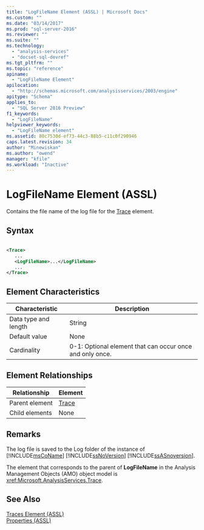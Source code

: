 ```yaml
---
title: "LogFileName Element (ASSL) | Microsoft Docs"
ms.custom: ""
ms.date: "03/14/2017"
ms.prod: "sql-server-2016"
ms.reviewer: ""
ms.suite: ""
ms.technology: 
  - "analysis-services"
  - "docset-sql-devref"
ms.tgt_pltfrm: ""
ms.topic: "reference"
apiname: 
  - "LogFileName Element"
apilocation: 
  - "http://schemas.microsoft.com/analysisservices/2003/engine"
apitype: "Schema"
applies_to: 
  - "SQL Server 2016 Preview"
f1_keywords: 
  - "LogFileName"
helpviewer_keywords: 
  - "LogFileName element"
ms.assetid: 80c7530d-ef73-44c3-88b5-c11c0f290946
caps.latest.revision: 34
author: "Minewiskan"
ms.author: "owend"
manager: "kfile"
ms.workload: "Inactive"
---
```

# LogFileName Element (ASSL)
  Contains the file name of the log file for the [Trace](../../../analysis-services/scripting/objects/trace-element-assl.md) element.  
  
## Syntax  
  
```xml  
  
<Trace>  
   ...  
   <LogFileName>...</LogFileName>  
   ...  
</Trace>  
```  
  
## Element Characteristics  
  
|Characteristic|Description|  
|--------------------|-----------------|  
|Data type and length|String|  
|Default value|None|  
|Cardinality|0-1: Optional element that can occur once and only once.|  
  
## Element Relationships  
  
|Relationship|Element|  
|------------------|-------------|  
|Parent element|[Trace](../../../analysis-services/scripting/objects/trace-element-assl.md)|  
|Child elements|None|  
  
## Remarks  
 The log file is saved to the Log folder of the instance of [!INCLUDE[msCoName](../../../includes/msconame-md.md)] [!INCLUDE[ssNoVersion](../../../includes/ssnoversion-md.md)] [!INCLUDE[ssASnoversion](../../../includes/ssasnoversion-md.md)].  
  
 The element that corresponds to the parent of **LogFileName** in the Analysis Management Objects (AMO) object model is <xref:Microsoft.AnalysisServices.Trace>.  
  
## See Also  
 [Traces Element &#40;ASSL&#41;](../../../analysis-services/scripting/collections/traces-element-assl.md)   
 [Properties &#40;ASSL&#41;](../../../analysis-services/scripting/properties/properties-assl.md)  
  
  
